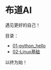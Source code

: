 # 布道AI

遇见更好的自己！

目录：
- [01-python_hello](https://github.com/sherwinNG/budao_AI/tree/main/01-python_hello)
- [02-Linux基础](https://github.com/sherwinNG/budao_AI/tree/main/02-Linux%E5%9F%BA%E7%A1%80)

以终为始！
